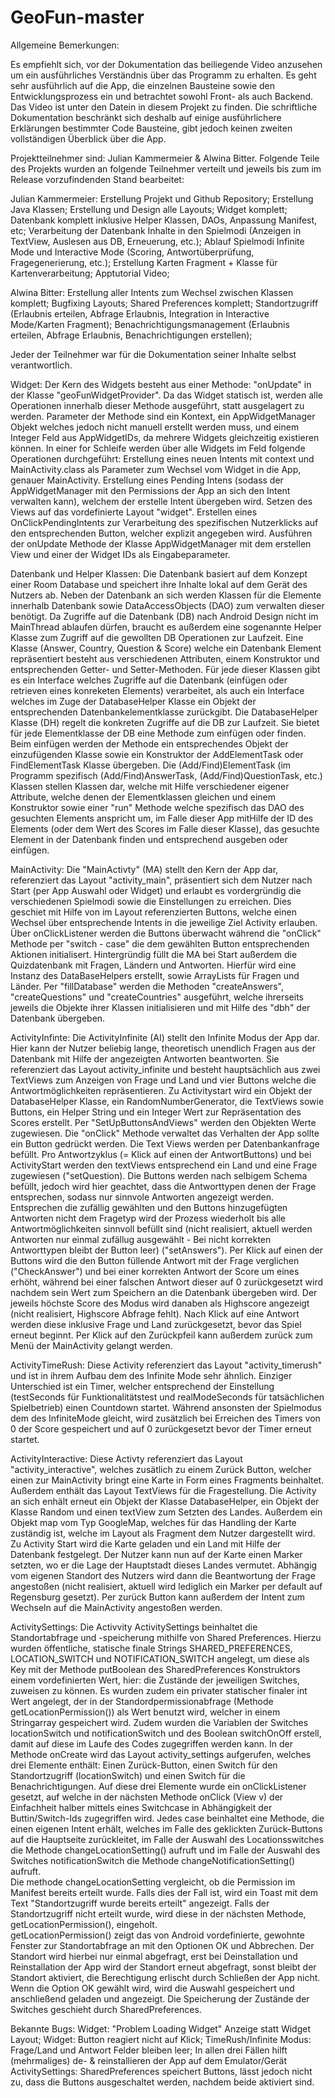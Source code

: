 # GeoFun-master

Allgemeine Bemerkungen:

Es empfiehlt sich, vor der Dokumentation das beiliegende Video anzusehen um ein ausführliches Verständnis über das Programm
zu erhalten. Es geht sehr ausführlich auf die App, die einzelnen Bausteine sowie den Entwicklungsprozess ein und betrachtet sowohl Front- als auch Backend.
Das Video ist unter den Datein in diesem Projekt zu finden.
Die schriftliche Dokumentation beschränkt sich deshalb auf einige ausführlichere Erklärungen bestimmter Code Bausteine, gibt jedoch keinen zweiten vollständigen Überblick über die App.

Projektteilnehmer sind: Julian Kammermeier & Alwina Bitter. Folgende Teile des Projekts wurden an folgende Teilnehmer verteilt und jeweils bis zum im Release vorzufindenden Stand  bearbeitet:

Julian Kammermeier: Erstellung Projekt und Github Repository; Erstellung Java Klassen; Erstellung und Design alle Layouts; Widget komplett; Datenbank komplett inklusive Helper Klassen, DAOs, Anpassung Manifest, etc; Verarbeitung der Datenbank Inhalte in den Spielmodi (Anzeigen in TextView, Auslesen aus DB, Erneuerung, etc.); Ablauf Spielmodi Infinite Mode und Interactive Mode (Scoring, Antwortüberprüfung, Fragegenerierung, etc.); Erstellung Karten Fragment + Klasse für Kartenverarbeitung; Apptutorial Video;

Alwina Bitter: Erstellung aller Intents zum Wechsel zwischen Klassen komplett; Bugfixing Layouts; Shared Preferences komplett; Standortzugriff (Erlaubnis erteilen, Abfrage Erlaubnis, Integration in Interactive Mode/Karten Fragment); Benachrichtigungsmanagement (Erlaubnis erteilen, Abfrage Erlaubnis, Benachrichtigungen erstellen);

Jeder der Teilnehmer war für die Dokumentation seiner Inhalte selbst verantwortlich.

Widget:
Der Kern des Widgets besteht aus einer Methode: "onUpdate" in der Klasse "geoFunWidgetProvider". Da das Widget statisch ist, werden alle Operationen innerhalb dieser Methode ausgeführt, statt ausgelagert zu werden.
Parameter der Methode sind ein Kontext, ein AppWidgetManager Objekt welches jedoch nicht manuell erstellt werden muss, und einem Integer Feld aus AppWidgetIDs, da mehrere Widgets gleichzeitig existieren können.
In einer for Schleife werden über alle Widgets im Feld folgende Operationen durchgeführt:
Erstellung eines neuen Intents mit context und MainActivity.class als Parameter zum Wechsel vom Widget in die App, genauer MainActivity.
Erstellung eines Pending Intens (sodass der AppWidgetManager mit den Permissions der App an sich den Intent verwalten kann), welchem der erstelle Intent übergeben wird.
Setzen des Views auf das vordefinierte Layout "widget".
Erstellen eines OnClickPendingIntents zur Verarbeitung des spezifischen Nutzerklicks auf den entsprechenden Button, welcher explizit angegeben wird.
Ausführen der onUpdate Methode der Klasse AppWidgetManager mit dem erstellen View und einer der Widget IDs als Eingabeparameter.


Datenbank und Helper Klassen:
Die Datenbank basiert auf dem Konzept einer Room Database und speichert ihre Inhalte lokal auf dem Gerät des Nutzers ab.
Neben der Datenbank an sich werden Klassen für die Elemente innerhalb Datenbank sowie DataAccessObjects (DAO) zum verwalten dieser benötigt. Da Zugriffe auf die Datenbank (DB) nach Android Design nicht im MainThread ablaufen dürfen, braucht es außerdem eine sogenannte Helper Klasse zum Zugriff auf die gewollten DB Operationen zur Laufzeit.
Eine Klasse (Answer, Country, Question & Score) welche ein Datenbank Element repräsentiert besteht aus verschiedenen Attributen, einem Konstruktor und entsprechenden Getter- und Setter-Methoden. Für jede dieser Klassen gibt es ein Interface welches Zugriffe auf die Datenbank (einfügen oder retrieven eines konreketen Elements) verarbeitet, als auch ein Interface welches im Zuge der DatabaseHelper Klasse ein Objekt der entsprechenden Datenbankelementklasse zurückgibt.
Die DatabaseHelper Klasse (DH) regelt die konkreten Zugriffe auf die DB zur Laufzeit. Sie bietet für jede Elementklasse der DB eine Methode zum einfügen oder finden.
Beim einfügen werden der Methode ein entsprechendes Objekt der einzufügenden Klasse sowie ein Konstruktor der AddElementTask oder FindElementTask Klasse übergeben. Die (Add/Find)ElementTask (im Programm spezifisch (Add/Find)AnswerTask, (Add/Find)QuestionTask, etc.) Klassen stellen Klassen dar, welche mit Hilfe verschiedener eigener Attribute, welche denen der Elementklassen gleichen und einem Konstruktor sowie einer "run" Methode welche spezifisch das DAO des gesuchten Elements anspricht um, im Falle dieser App mitHilfe der ID des Elements (oder dem Wert des Scores im Falle dieser Klasse), das gesuchte Element in der Datenbank finden und entsprechend ausgeben oder einfügen.

MainActivity:
Die "MainActivty" (MA) stellt den Kern der App dar, referenziert das Layout "activity_main", präsentiert sich dem Nutzer nach Start (per App Auswahl oder Widget) und erlaubt es vordergründig die verschiedenen Spielmodi sowie die Einstellungen zu erreichen. Dies geschiet mit Hilfe von im Layout referenzierten Buttons, welche einen Wechsel über entsprechende Intents in die jeweilige Ziel Activity erlauben. Über onClickListener werden die Buttons überwacht während die "onClick" Methode per "switch - case" die dem gewählten Button entsprechenden Aktionen initialisert.
Hintergründig füllt die MA bei Start außerdem die Quizdatenbank mit Fragen, Ländern und Antworten. Hierfür wird eine Instanz des DataBaseHelpers erstellt, sowie ArrayLists für Fragen und Länder. Per "fillDatabase" werden die Methoden "createAnswers", "createQuestions" und "createCountries" ausgeführt, welche ihrerseits jeweils die Objekte ihrer Klassen initialisieren und mit Hilfe des "dbh" der Datenbank übergeben.

ActivityInfinte:
Die ActivityInfinite (AI) stellt den Infinite Modus der App dar. Hier kann der Nutzer beliebig lange, theoretisch unendlich Fragen aus der Datenbank mit Hilfe der angezeigten Antworten beantworten. Sie referenziert das Layout activity_infinite und besteht hauptsächlich aus zwei TextViews zum Anzeigen von Frage und Land und vier Buttons welche die Antwortmöglichkeiten repräsentieren.
Zu Activitystart wird ein Objekt der DatabaseHelper Klasse, ein RandomNumberGenerator, die TextViews sowie Buttons, ein Helper String und ein Integer Wert zur Repräsentation des Scores erstellt.
Per "SetUpButtonsAndViews" werden den Objekten Werte zugewiesen. Die "onClick" Methode verwaltet das Verhalten der App sollte ein Button gedrückt werden.
Die Text Views werden per Datenbankanfrage befüllt. Pro Antwortzyklus (= Klick auf einen der AntwortButtons) und bei ActivityStart werden den textViews entsprechend ein Land und eine Frage zugewiesen ("setQuestion).
Die Buttons werden nach selbigem Schema befüllt, jedoch wird hier geachtet, dass die Antworttypen denen der Frage entsprechen, sodass nur sinnvole Antworten angezeigt werden. Entsprechen die zufällig gewählten und den Buttons hinzugefügten Antworten nicht dem Fragetyp wird der Prozess wiederholt bis alle Antwortmöglichkeiten sinnvoll befüllt sind (nicht realisiert, aktuell werden Antworten nur einmal zufällug ausgewählt - Bei nicht korrekten Antworttypen bleibt der Button leer) ("setAnswers").
Per Klick auf einen der Buttons wird die den Button füllende Antwort mit der Frage verglichen ("CheckAnswer") und bei einer korrekten Antwort der Score um eines erhöht, während bei einer falschen Antwort dieser auf 0 zurückgesetzt wird nachdem sein Wert zum Speichern an die Datenbank übergeben wird. Der jeweils höchste Score des Modus wird danaben als Highscore angezeigt (nicht realisiert, Highscore Abfrage fehlt).
Nach Klick auf eine Antwort werden diese inklusive Frage und Land zurückgesetzt, bevor das Spiel erneut beginnt.
Per Klick auf den Zurückpfeil kann außerdem zurück zum Menü der MainActivity gelangt werden.

ActivityTimeRush:
Diese Activity referenziert das Layout "activity_timerush" und ist in ihrem Aufbau dem des Infinite Mode sehr ähnlich. Einziger Unterschied ist ein Timer, welcher entsprechend der Einstellung (testSeconds für Funktionalitätstest und realModeSeconds für tatsächlichen Spielbetrieb) einen Countdown startet. Während ansonsten der Spielmodus dem des InfiniteMode gleicht, wird zusätzlich bei Erreichen des Timers von 0 der Score gespeichert und auf 0 zurückgesetzt bevor der Timer erneut startet.

ActivityInteractive:
Diese Activty referenziert das Layout "activity_interactive", welches zusätlich zu einem Zurück Button, welcher einen zur MainActivity bringt eine Karte in Form eines Fragments beinhaltet. Außerdem enthält das Layout TextViews für die Fragestellung.
Die Activity an sich enhält erneut ein Objekt der Klasse DatabaseHelper, ein Objekt der Klasse Random und einen textView zum Setzten des Landes. Außerdem ein Objekt map vom Typ GoogleMap, welches für das Handling der Karte zuständig ist, welche im Layout als Fragment dem Nutzer dargestellt wird.
Zu Activity Start wird die Karte geladen und ein Land mit Hilfe der Datenbank festgelegt. Der Nutzer kann nun auf der Karte einen Marker setzten, wo er die Lage der Hauptstadt dieses Landes vermutet. Abhängig vom eigenen Standort des Nutzers wird dann die Beantwortung der Frage angestoßen (nicht realisiert, aktuell wird lediglich ein Marker per default auf Regensburg gesetzt).
Per zurück Button kann außerdem der Intent zum Wechseln auf die MainActivity angestoßen werden.

ActivitySettings:
Die Activvity ActivitySettings beinhaltet die Standortabfrage und -speicherung mithilfe von Shared Preferences. Hierzu wurden öffentliche, statische finale Strings SHARED_PREFERENCES, LOCATION_SWITCH und NOTIFICATION_SWITCH angelegt, um diese als Key mit der Methode putBoolean des SharedPreferences Konstruktors einem vordefinierten Wert, hier: die Zustände der jeweiligen Switches, zuweisen zu können. Es wurden zudem ein privater statischer finaler int Wert angelegt, der in der Standordpermissionabfrage (Methode getLocationPermission()) als Wert benutzt wird, welcher in einem Stringarray gespeichert wird. 
Zudem wurden die Variablen der Switches locationSwitch und notificationSwitch und des Boolean switchOnOff erstell, damit auf diese im Laufe des Codes zugegriffen werden kann.
In der Methode onCreate wird das Layout activity_settings aufgerufen, welches drei Elemente enthält: Einen Zurück-Button, einen Switch für den Standortzugriff (locationSwitch) und einen Switch für die Benachrichtigungen. Auf diese drei Elemente wurde ein onClickListener gesetzt, auf welche in der nächsten Methode onClick (View v) der Einfachheit halber mittels eines Switchcase in Abhängigkeit der Buttin/Switch-Ids zugegriffen wird. Jedes case beinhaltet eine Methode, die einen eigenen Intent erhält, welches im Falle des geklickten Zurück-Buttons auf die Hauptseite zurückleitet, im Falle der Auswahl des Locationsswitches die Methode changeLocationSetting() aufruft und im Falle der Auswahl des Switches notificationSwitch die Methode changeNotificationSetting() aufruft.   
Die methode changeLocationSetting vergleicht, ob die Permission im Manifest bereits erteilt wurde. Falls dies der Fall ist, wird ein Toast mit dem Text "Standortzugriff wurde bereits erteilt" angezeigt. Falls der Standortzugriff nicht erteilt wurde, wird diese in der nächsten Methode, getLocationPermission(), eingeholt.  
getLocationPermission() zeigt das von Android vordefinierte, gewohnte Fenster zur Standortabfrage an mit den Optionen OK und Abbrechen. Der Standort wird hierbei nur einmal abgefragt, erst bei Deinstallation und Reinstallation der App wird der Standort erneut abgefragt, sonst bleibt der Standort aktiviert, die Berechtigung erlischt durch Schließen der App nicht. Wenn die Option OK gewählt wird, wird die Auswahl gespeichert und anschließend geladen und angezeigt. Die Speicherung der Zustände der Switches geschieht durch SharedPreferences.  


Bekannte Bugs:
Widget: "Problem Loading Widget" Anzeige statt Widget Layout;
Widget: Button reagiert nicht auf Klick;
TimeRush/Infinite Modus: Frage/Land und Antwort Felder bleiben leer;
In allen drei Fällen hilft (mehrmaliges) de- & reinstallieren der App auf dem Emulator/Gerät
ActivitySettings: SharedPreferences speichert Buttons, lässt jedoch nicht zu, dass die Buttons ausgeschaltet werden, nachdem beide aktiviert sind. 
